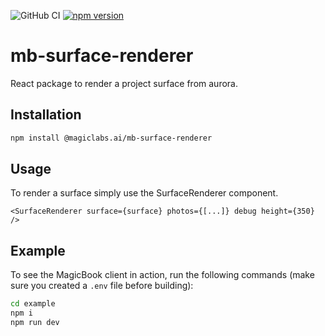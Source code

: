 ![GitHub CI](https://github.com/magiclabs-ai/mb-web-sdk/actions/workflows/ci.yml/badge.svg) [![npm version](https://img.shields.io/npm/v/@magiclabs.ai/mb-web-sdk.svg)](https://www.npmjs.com/package/@magiclabs.ai/mb-web-sdk)

# mb-surface-renderer

React package to render a project surface from aurora.

## Installation

```bash
npm install @magiclabs.ai/mb-surface-renderer
```

## Usage
To render a surface simply use the SurfaceRenderer component.

```tsx
<SurfaceRenderer surface={surface} photos={[...]} debug height={350} />
```

## Example

To see the MagicBook client in action, run the following commands (make sure you created a `.env` file before building):

```bash
cd example
npm i
npm run dev
```
